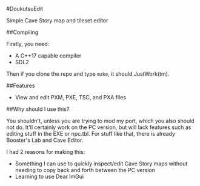 #DoukutsuEdit

Simple Cave Story map and tileset editor

##Compiling

Firstly, you need:

- A C++17 capable compiler
- SDL2

Then if you clone the repo and type `make`, it should JustWork(tm).

##Features

- View and edit PXM, PXE, TSC, and PXA files

##Why should I use this?

You shouldn't, unless you are trying to mod my port, which you also should not do.
It'll certainly work on the PC version, but will lack features such as editing stuff in the EXE or npc.tbl.
For stuff like that, there is already Booster's Lab and Cave Editor.

I had 2 reasons for making this:

- Something I can use to quickly inspect/edit Cave Story maps without needing to copy back and forth between the PC version
- Learning to use Dear ImGui
